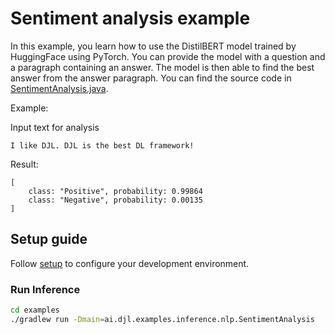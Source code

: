 # Sentiment analysis example

In this example, you learn how to use the DistilBERT model trained by HuggingFace using PyTorch. 
You can provide the model with a question and a paragraph containing an answer. The model is then able to find the best answer from the answer paragraph.
You can find the source code in [SentimentAnalysis.java](https://github.com/deepjavalibrary/djl/blob/master/examples/src/main/java/ai/djl/examples/inference/nlp/SentimentAnalysis.java).

Example:

Input text for analysis

```text
I like DJL. DJL is the best DL framework!
```

Result:

```text
[
	class: "Positive", probability: 0.99864
	class: "Negative", probability: 0.00135
]
```

## Setup guide

Follow [setup](../../docs/development/setup.md) to configure your development environment.

### Run Inference

```sh
cd examples
./gradlew run -Dmain=ai.djl.examples.inference.nlp.SentimentAnalysis
```
